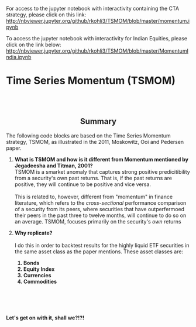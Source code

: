 For access to the jupyter notebook with interactivity containing the CTA strategy, please click on this link: http://nbviewer.jupyter.org/github/rkohli3/TSMOM/blob/master/momentum.ipynb

To access the jupyter notebook with interactivity for Indian Equities, please click on the link below:
http://nbviewer.jupyter.org/github/rkohli3/TSMOM/blob/master/MomentumIndia.ipynb

# Time Series Momentum (TSMOM)
<br>
<br>

## <center> Summary </center>

The following code blocks are based on the Time Series Momentum strategy, TSMOM, as illustrated in the 2011, Moskowitz, Ooi and Pedersen paper.

1. **What is TSMOM and how is it different from Momentum mentioned by Jegadeesha and Titman, 2001?**<br>
TSMOM is a smarket anomaly that captures strong positive predicitibility from a security's own past returns. That is, if the past returns are positive, they will continue to be positive and vice versa. <br> <br>
This is related to, however, different from "momentum" in finance literature, which refers to the *cross-sectional* performance comparison of a security from its peers, where securities that have outperfermoed their peers in the past three to twelve months, will continue to do so on an average. TSMOM, focuses primarily on the security's *own* returns

2. **Why replicate?**<br><br>
I do this in order to backtest results for the highly liquid ETF securities in the same asset class as the paper mentions. These asset classes are:<b>
    1. Bonds
    2. Equity Index
    3. Currencies
    4. Commodities


<br>
<br><br><br>
Let's get on with it, shall we?!?!
